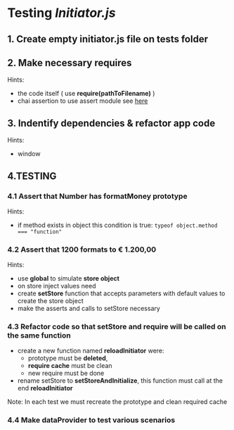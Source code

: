 # Testing *Initiator.js*

## 1. Create empty **initiator.js** file on tests folder

## 2. Make necessary requires

Hints:
  * the code itself ( use **require(pathToFilename)** )
  * chai assertion to use assert module see [here](https://github.com/lpimenta-ptc/Js-unit-tests/wiki#chai---assert)
  
## 3. Indentify dependencies & refactor app code
Hints:
  * window
  
## 4.TESTING

### 4.1 Assert that Number has formatMoney prototype

Hints:
  * if method exists in object this condition is true:
  `typeof object.method === "function"`

### 4.2 Assert that __1200__ formats to __€ 1.200,00__ 
Hints:
  * use **global** to simulate **store object**
  * on store inject values need
  * create **setStore** function that accepts parameters with default values to create the store object 
  * make the asserts and calls to setStore necessary
  
### 4.3 Refactor code so that setStore and require will be called on the same function

  * create a new function named **reloadInitiator** were:
    * prototype must be **deleted**,
    * **require cache** must be clean
    * new require must be done
  * rename setStore to **setStoreAndInitialize**, this function must call at the end **reloadInitiator**
  
Note: In each test we must recreate the prototype and clean required cache

### 4.4 Make dataProvider to test various scenarios 
